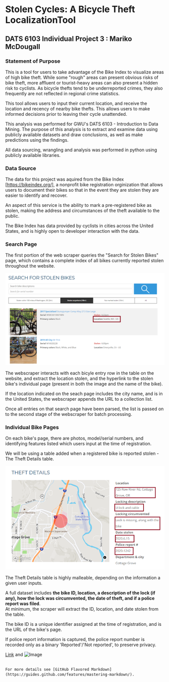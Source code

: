 # Stolen Cycles: A Bicycle Theft LocalizationTool 

## DATS 6103 Individual Project 3 : Mariko McDougall


### Statement of Purpose

This is a tool for users to take advantage of the Bike Index to visualize areas of high bike theft. While some "rough" areas can present obvious risks of bike theft, more affluent or tourist-heavy areas can also present a hidden risk to cyclists.  As bicycle thefts tend to be underreported crimes, they also frequently are not reflected in regional crime statistics.

This tool allows users to input their current location, and receive the location and recency of nearby bike thefts. This allows users to make informed decisions prior to leaving their cycle unattended.

This analysis was performed for GWU's DATS 6103 - Introduction to Data Mining. 
The purpose of this analysis is to extract and examine data using publicly available datasets and draw conclusions, as well as make predictions using the findings.

All data sourcing, wrangling and analysis was performed in python using publicly available libraries.


### Data Source

The data for this project was aquired from the Bike Index [https://bikeindex.org/], a nonprofit bike registration orginization that allows users to document their bikes so that in the event they are stolen they are easier to identify and recover.  

An aspect of this service is the ability to mark a pre-registered bike as stolen, making the address and circumstances of the theft available to the public. 

The Bike Index has data provided by cyclists in cities across the United States, and is highly open to developer interaction with the data.

### Search Page

The first portion of the web scraper queries the "Search for Stolen Bikes" page, which contains a complete index of all bikes currently reported stolen throughout the website.

<img src="Search_page_location.png">

The webscraper interacts with each bicyle entry row in the table on the website, and extract the location stolen, and the hyperlink to the stolen bike's individual page (present in both the image and the name of the bike).   

If the location indicated on the seach page includes the city name, and is in the United States, the webscraper appends the URL to a collection list.

Once all entries on that search page have been parsed, the list is passed on to the second stage of the webscraper for batch processing.


### Individual Bike Pages

On each bike's page, there are photos, model/serial numbers, and identifying features listed which users input at the time of registration. 

We will be using a table added when a registered bike is reported stolen - The Theft Details table.

<img src="Theft_details_page.png">


The Theft Details table is highly malleable, depending on the information a given user inputs.

A full dataset includes **the bike ID, location, a description of the lock (if any), how the lock was circumvented, the date of theft, and if a police report was filed**.   
At minimum, the scraper will extract the ID, location, and date stolen from the table. 

The bike ID is a unique identifier assigned at the time of registration, and is the URL of the bike's page.  

If police report information is captured, the police report number is recorded only as a binary 'Reported'/'Not reported', to preserve privacy.  









[Link](url) and ![Image](src)
```

For more details see [GitHub Flavored Markdown](https://guides.github.com/features/mastering-markdown/).
